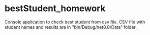 # bestStudent_homework
Console application to check best student from csv file. CSV file with student names and results are in "bin/Debug/net8.0/Data" folder.
